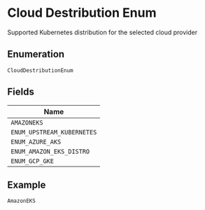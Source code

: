 
# Cloud Destribution Enum

Supported Kubernetes distribution for the selected cloud provider

## Enumeration

`CloudDestributionEnum`

## Fields

| Name |
|  --- |
| `AMAZONEKS` |
| `ENUM_UPSTREAM_KUBERNETES` |
| `ENUM_AZURE_AKS` |
| `ENUM_AMAZON_EKS_DISTRO` |
| `ENUM_GCP_GKE` |

## Example

```
AmazonEKS
```


